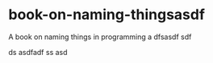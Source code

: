   # book-on-naming-thingsasdf 
A book on naming things in programming
a 
dfsasdf  sdf

 ds 
asdfadf
ss
asd
  